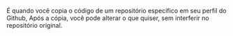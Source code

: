 É quando você copia o código de um repositório especifico em seu perfil do Github, Após a cópia, você pode alterar o que quiser, sem interferir no repositório original.